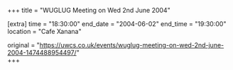 +++
title = "WUGLUG Meeting on Wed 2nd June 2004"

[extra]
time = "18:30:00"
end_date = "2004-06-02"
end_time = "19:30:00"
location = "Cafe Xanana"

original = "https://uwcs.co.uk/events/wuglug-meeting-on-wed-2nd-june-2004-1474488954497/"    
+++



